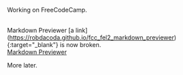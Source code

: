 <!DOCTYPE HTML>
Working on FreeCodeCamp. <br>
<br>

Markdown Previewer [a link] (https://robdacoda.github.io/fcc_fel2_markdown_previewer){:target="_blank"} is now broken.  
<a href="https://robdacoda.github.io/fcc_fel2_markdown_previewer" target="_blank"> Markdown Previewer </a>
<script>
  
</script>
  
More later.  

